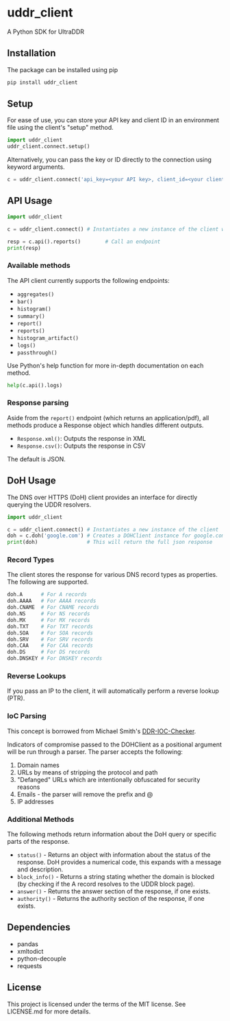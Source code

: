 uddr_client
======================

A Python SDK for UltraDDR

## Installation

The package can be installed using pip

```bash
pip install uddr_client
```

## Setup

For ease of use, you can store your API key and client ID in an environment file using the client's "setup" method.

```python
import uddr_client
uddr_client.connect.setup()
```

Alternatively, you can pass the key or ID directly to the connection using keyword arguments.

```python
c = uddr_client.connect('api_key=<your API key>, client_id=<your client ID>')
```

## API Usage

```python
import uddr_client

c = uddr_client.connect() # Instantiates a new instance of the client which, by default, uses the API key stored in your .env

resp = c.api().reports()        # Call an endpoint
print(resp)
```

### Available methods

The API client currently supports the following endpoints:

* `aggregates()`
* `bar()`
* `histogram()`
* `summary()`
* `report()`
* `reports()`
* `histogram_artifact()`
* `logs()`
* `passthrough()`

Use Python's help function for more in-depth documentation on each method.

```python
help(c.api().logs)
```

### Response parsing

Aside from the `report()` endpoint (which returns an application/pdf), all methods produce a Response object which handles different outputs.

* `Response.xml()`: Outputs the response in XML
* `Response.csv()`: Outputs the response in CSV

The default is JSON.

## DoH Usage

The DNS over HTTPS (DoH) client provides an interface for directly querying the UDDR resolvers.

```python
import uddr_client

c = uddr_client.connect() # Instantiates a new instance of the client
doh = c.doh('google.com') # Creates a DOHClient instance for google.com
print(doh)                # This will return the full json response
```

### Record Types

The client stores the response for various DNS record types as properties. The following are supported.

```python
doh.A      # For A records
doh.AAAA   # For AAAA records
doh.CNAME  # For CNAME records
doh.NS     # For NS records
doh.MX     # For MX records
doh.TXT    # For TXT records
doh.SOA    # For SOA records
doh.SRV    # For SRV records
doh.CAA    # For CAA records
doh.DS     # For DS records
doh.DNSKEY # For DNSKEY records
```

### Reverse Lookups

If you pass an IP to the client, it will automatically perform a reverse lookup (PTR).

### IoC Parsing

This concept is borrowed from Michael Smith's [DDR-IOC-Checker](https://github.com/rybolov/DDR-IOC-Checker).

Indicators of compromise passed to the DOHClient as a positional argument will be run through a parser. The parser accepts the following:

1. Domain names
2. URLs by means of stripping the protocol and path
3. "Defanged" URLs which are intentionally obfuscated for security reasons
4. Emails - the parser will remove the prefix and @
5. IP addresses

### Additional Methods

The following methods return information about the DoH query or specific parts of the response.

* `status()` - Returns an object with information about the status of the response. DoH provides a numerical code, this expands with a message and description.
* `block_info()` - Returns a string stating whether the domain is blocked (by checking if the A record resolves to the UDDR block page).
* `answer()` - Returns the answer section of the response, if one exists.
* `authority()` - Returns the authority section of the response, if one exists.

## Dependencies

* pandas
* xmltodict
* python-decouple
* requests

## License

This project is licensed under the terms of the MIT license. See LICENSE.md for more details.
